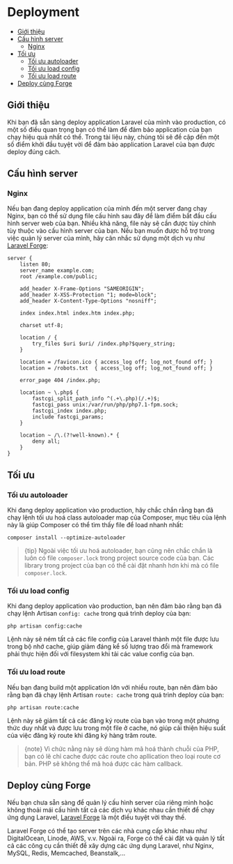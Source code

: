 # Deployment

- [Giới thiệu](#introduction)
- [Cấu hình server](#server-configuration)
    - [Nginx](#nginx)
- [Tối ưu](#optimization)
    - [Tối ưu autoloader](#autoloader-optimization)
    - [Tối ưu load config](#optimizing-configuration-loading)
    - [Tối ưu load route](#optimizing-route-loading)
- [Deploy cùng Forge](#deploying-with-forge)

<a name="introduction"></a>
## Giới thiệu

Khi bạn đã sẵn sàng deploy application Laravel của mình vào production, có một số điều quan trọng bạn có thể làm để đảm bảo application của bạn chạy hiệu quả nhất có thể. Trong tài liệu này, chúng tôi sẽ đề cập đến một số điểm khởi đầu tuyệt vời để đảm bảo application Laravel của bạn được deploy đúng cách.

<a name="server-configuration"></a>
## Cấu hình server

<a name="nginx"></a>
### Nginx

Nếu bạn đang deploy application của mình đến một server đang chạy Nginx, bạn có thể sử dụng file cấu hình sau đây để làm điểm bắt đầu cấu hình server web của bạn. Nhiều khả năng, file này sẽ cần được tùy chỉnh tùy thuộc vào cấu hình server của bạn. Nếu bạn muốn được hỗ trợ trong việc quản lý server của mình, hãy cân nhắc sử dụng một dịch vụ như [Laravel Forge](https://forge.laravel.com):

    server {
        listen 80;
        server_name example.com;
        root /example.com/public;

        add_header X-Frame-Options "SAMEORIGIN";
        add_header X-XSS-Protection "1; mode=block";
        add_header X-Content-Type-Options "nosniff";

        index index.html index.htm index.php;

        charset utf-8;

        location / {
            try_files $uri $uri/ /index.php?$query_string;
        }

        location = /favicon.ico { access_log off; log_not_found off; }
        location = /robots.txt  { access_log off; log_not_found off; }

        error_page 404 /index.php;

        location ~ \.php$ {
            fastcgi_split_path_info ^(.+\.php)(/.+)$;
            fastcgi_pass unix:/var/run/php/php7.1-fpm.sock;
            fastcgi_index index.php;
            include fastcgi_params;
        }

        location ~ /\.(?!well-known).* {
            deny all;
        }
    }

<a name="optimization"></a>
## Tối ưu

<a name="autoloader-optimization"></a>
### Tối ưu autoloader

Khi đang deploy application vào production, hãy chắc chắn rằng bạn đã chạy lệnh tối ưu hoá class autoloader map của Composer, mục tiêu của lệnh này là giúp Composer có thể tìm thấy file để load nhanh nhất:

    composer install --optimize-autoloader

> {tip} Ngoài việc tối ưu hoá autoloader, bạn cũng nên chắc chắn là luôn có file `composer.lock` trong project source code của bạn. Các library trong project của bạn có thể cài đặt nhanh hơn khi mà có file `composer.lock`.

<a name="optimizing-configuration-loading"></a>
### Tối ưu load config

Khi đang deploy application vào production, bạn nên đảm bảo rằng bạn đã chạy lệnh Artisan `config: cache` trong quá trình deploy của bạn:

    php artisan config:cache

Lệnh này sẽ ném tất cả các file config của Laravel thành một file được lưu trong bộ nhớ cache, giúp giảm đáng kể số lượng trao đổi mà framework phải thực hiện đối với filesystem khi tải các value config của bạn.

<a name="optimizing-route-loading"></a>
### Tối ưu load route

Nếu bạn đang build một application lớn với nhiều route, bạn nên đảm bảo rằng bạn đã chạy lệnh Artisan `route: cache` trong quá trình deploy của bạn:

    php artisan route:cache

Lệnh này sẽ giảm tất cả các đăng ký route của bạn vào trong một phương thức duy nhất và được lưu trong một file ở cache, nó giúp cải thiện hiệu suất của việc đăng ký route khi đăng ký hàng trăm route.

> {note} Vì chức nằng này sẽ dùng hàm mã hoá thành chuỗi của PHP, bạn có lẽ chỉ cache được các route cho apllication theo loại route cơ bản. PHP sẽ không thể mã hoá được các hàm callback.

<a name="deploying-with-forge"></a>
## Deploy cùng Forge

Nếu bạn chưa sẵn sàng để quản lý cấu hình server của riêng mình hoặc không thoải mái cấu hình tất cả các dịch vụ khác nhau cần thiết để chạy ứng dụng Laravel, [Laravel Forge](https://forge.laravel.com) là một điều tuyệt vời thay thế.

Laravel Forge có thể tạo server trên các nhà cung cấp khác nhau như DigitalOcean, Linode, AWS, v.v. Ngoài ra, Forge có thể cài đặt và quản lý tất cả các công cụ cần thiết để xây dựng các ứng dụng Laravel, như Nginx, MySQL, Redis, Memcached, Beanstalk,...
